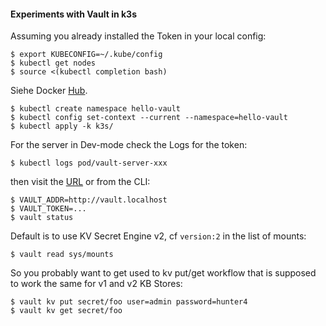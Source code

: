 #### Experiments with Vault in k3s

Assuming you already installed the Token in your local config:

    $ export KUBECONFIG=~/.kube/config
    $ kubectl get nodes
    $ source <(kubectl completion bash)

Siehe Docker [Hub](https://hub.docker.com/_/vault).

    $ kubectl create namespace hello-vault
    $ kubectl config set-context --current --namespace=hello-vault
    $ kubectl apply -k k3s/

For the server in Dev-mode check the Logs for the token:

    $ kubectl logs pod/vault-server-xxx

then visit the [URL](https://vault.localhost) or from the CLI:

    $ VAULT_ADDR=http://vault.localhost
    $ VAULT_TOKEN=...
    $ vault status

Default is to use KV Secret Engine v2, cf ``version:2`` in the list of
mounts:

    $ vault read sys/mounts

So  you probably  want to  get  used to  kv put/get  workflow that  is
supposed to work the same for v1 and v2 KB Stores:

    $ vault kv put secret/foo user=admin password=hunter4
    $ vault kv get secret/foo
